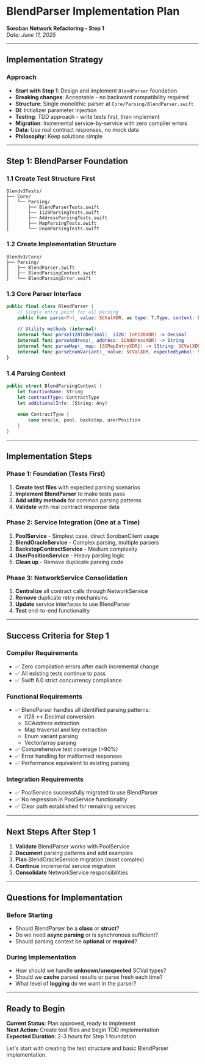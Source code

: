 # BlendParser Implementation Plan
**Soroban Network Refactoring - Step 1**  
*Date: June 11, 2025*

---

## Implementation Strategy

### Approach
- **Start with Step 1**: Design and implement `BlendParser` foundation
- **Breaking changes**: Acceptable - no backward compatibility required
- **Structure**: Single monolithic parser at `Core/Parsing/BlendParser.swift`
- **DI**: Initializer parameter injection
- **Testing**: TDD approach - write tests first, then implement
- **Migration**: Incremental service-by-service with zero compiler errors
- **Data**: Use real contract responses, no mock data
- **Philosophy**: Keep solutions simple

---

## Step 1: BlendParser Foundation

### 1.1 Create Test Structure First
```
Blendv3Tests/
├── Core/
│   └── Parsing/
│       ├── BlendParserTests.swift
│       ├── I128ParsingTests.swift
│       ├── AddressParsingTests.swift
│       ├── MapParsingTests.swift
│       └── EnumParsingTests.swift
```

### 1.2 Create Implementation Structure
```
Blendv3/Core/
├── Parsing/
│   ├── BlendParser.swift
│   ├── BlendParsingContext.swift
│   └── BlendParsingError.swift
```

### 1.3 Core Parser Interface
```swift
public final class BlendParser {
    // Single entry point for all parsing
    public func parse<T>(_ value: SCValXDR, as type: T.Type, context: BlendParsingContext) throws -> T
    
    // Utility methods (internal)
    internal func parseI128ToDecimal(_ i128: Int128XDR) -> Decimal
    internal func parseAddress(_ address: SCAddressXDR) -> String
    internal func parseMap(_ map: [SCMapEntryXDR]) -> [String: SCValXDR]
    internal func parseEnumVariant(_ value: SCValXDR, expectedSymbol: String) throws -> SCValXDR
}
```

### 1.4 Parsing Context
```swift
public struct BlendParsingContext {
    let functionName: String
    let contractType: ContractType
    let additionalInfo: [String: Any]
    
    enum ContractType {
        case oracle, pool, backstop, userPosition
    }
}
```

---

## Implementation Steps

### Phase 1: Foundation (Tests First)
1. **Create test files** with expected parsing scenarios
2. **Implement BlendParser** to make tests pass
3. **Add utility methods** for common parsing patterns
4. **Validate** with real contract response data

### Phase 2: Service Integration (One at a Time)
1. **PoolService** - Simplest case, direct SorobanClient usage
2. **BlendOracleService** - Complex parsing, multiple parsers
3. **BackstopContractService** - Medium complexity
4. **UserPositionService** - Heavy parsing logic
5. **Clean up** - Remove duplicate parsing code

### Phase 3: NetworkService Consolidation
1. **Centralize** all contract calls through NetworkService
2. **Remove** duplicate retry mechanisms
3. **Update** service interfaces to use BlendParser
4. **Test** end-to-end functionality

---

## Success Criteria for Step 1

### Compiler Requirements
- ✅ Zero compilation errors after each incremental change
- ✅ All existing tests continue to pass
- ✅ Swift 6.0 strict concurrency compliance

### Functional Requirements
- ✅ BlendParser handles all identified parsing patterns:
  - i128 ↔ Decimal conversion
  - SCAddress extraction
  - Map traversal and key extraction
  - Enum variant parsing
  - Vector/array parsing
- ✅ Comprehensive test coverage (>90%)
- ✅ Error handling for malformed responses
- ✅ Performance equivalent to existing parsing

### Integration Requirements
- ✅ PoolService successfully migrated to use BlendParser
- ✅ No regression in PoolService functionality
- ✅ Clear path established for remaining services

---

## Next Steps After Step 1

1. **Validate** BlendParser works with PoolService
2. **Document** parsing patterns and add examples
3. **Plan** BlendOracleService migration (most complex)
4. **Continue** incremental service migration
5. **Consolidate** NetworkService responsibilities

---

## Questions for Implementation

### Before Starting
- Should BlendParser be a **class** or **struct**?
- Do we need **async parsing** or is synchronous sufficient?
- Should parsing context be **optional** or **required**?

### During Implementation
- How should we handle **unknown/unexpected** SCVal types?
- Should we **cache** parsed results or parse fresh each time?
- What level of **logging** do we want in the parser?

---

## Ready to Begin

**Current Status**: Plan approved, ready to implement  
**Next Action**: Create test files and begin TDD implementation  
**Expected Duration**: 2-3 hours for Step 1 foundation  

Let's start with creating the test structure and basic BlendParser implementation.
